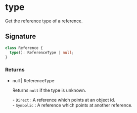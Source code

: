 # type

Get the reference type of a reference.

## Signature

```ts
class Reference {
  type(): ReferenceType | null;
}
```

### Returns

<ul class="param-ul">
  <li class="param-li param-li-root">
    <span class="param-type">null | ReferenceType</span>
    <br>
    <p class="param-description">Returns  <code>null</code>  if the type is unknown.</p>
    <p class="param-description">- <code>Direct</code> : A reference which points at an object id.<br>- <code>Symbolic</code> : A reference which points at another reference.</p>
  </li>
</ul>